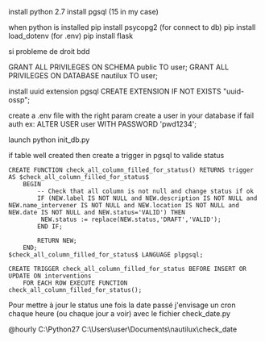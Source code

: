 install python 2.7
install pgsql (15 in my case)

when python is installed
pip install psycopg2 (for connect to db)
pip install load_dotenv (for .env)
pip install flask

si probleme de droit bdd

GRANT ALL PRIVILEGES ON SCHEMA public TO user;
GRANT ALL PRIVILEGES ON DATABASE nautilux TO user;

install uuid extension pgsql
CREATE EXTENSION IF NOT EXISTS "uuid-ossp";


create a .env file with the right param
create a user in your database if fail auth
ex: ALTER USER user WITH PASSWORD 'pwd1234';


launch python init_db.py 


if table well created then create a trigger in pgsql to valide status
```
CREATE FUNCTION check_all_column_filled_for_status() RETURNS trigger AS $check_all_column_filled_for_status$
    BEGIN
        -- Check that all column is not null and change status if ok
        IF (NEW.label IS NOT NULL and NEW.description IS NOT NULL and NEW.name_intervener IS NOT NULL and NEW.location IS NOT NULL and NEW.date IS NOT NULL and NEW.status='VALID') THEN
		 NEW.status := replace(NEW.status,'DRAFT','VALID');
        END IF; 
        
        RETURN NEW;
    END;
$check_all_column_filled_for_status$ LANGUAGE plpgsql;

CREATE TRIGGER check_all_column_filled_for_status BEFORE INSERT OR UPDATE ON interventions
    FOR EACH ROW EXECUTE FUNCTION check_all_column_filled_for_status();
```
Pour mettre à jour le status une fois la date passé j'envisage un cron chaque heure (ou chaque jour a voir) avec le fichier check_date.py

@hourly C:\Python27 C:\Users\user\Documents\nautilux\check_date